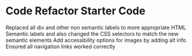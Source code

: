 # Code Refactor Starter Code
Replaced all div and other non semantic labels to more appropriate HTML Semantic labels and also changed the CSS selectors to match the new semantic elements
Add accessibility options for images by adding alt info 
Ensured all navigation links worked correctly

